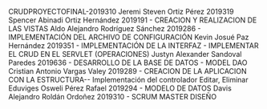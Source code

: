 CRUDPROYECTOFINAL-2019310
Jeremi Steven Ortiz Pérez 2019319
Spencer Abinadi Ortiz Hernández 2019191 - CREACION Y REALIZACION DE LAS VISTAS
Aldo Alejandro Rodríguez Sánchez 2019286 - IMPLEMENTACIÓN DEL ARCHIVO DE CONFIGURACIÓN
Kevin Josué Paz Hernández 2019351 - IMPLEMENTACIÓN DE LA INTERFAZ - IMPLEMENTAR EL CRUD EN EL SERVLET (OPERACIONES)
Justyn Alexander Sandoval Paredes 2019636 - DESARROLLO DE LA  BASE DE DATOS - MODEL DAO
Cristian Antonio Vargas Valey  2019289 - CREACION DE LA APLICACION CON LA ESTRUCTURA-- Implementación del controlador Editar, Eliminar
Eduviges Osweli Pérez Rafael 2019294 - MODELO DE DATOS
Davis Alejandro Roldán Ordoñez 2019310 - SCRUM MASTER DISEÑO
